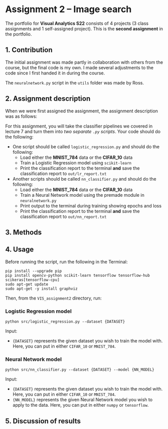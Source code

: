 # Assignment 2 – Image search
The portfolio for __Visual Analytics S22__ consists of 4 projects (3 class assignments and 1 self-assigned project). This is the __second assignment__ in the portfolio.


## 1. Contribution
The initial assignment was made partly in collaboration with others from the course, but the final code is my own. I made several adjustments to the code since I first handed it in during the course.

The `neuralnetwork.py` script in the `utils` folder was made by Ross.

## 2. Assignment description
When we were first assigned the assignment, the assignment description was as follows:

For this assignment, you will take the classifier pipelines we covered in lecture 7 and turn them into *two separate ```.py``` scripts*. Your code should do the following:

- One script should be called ```logistic_regression.py``` and should do the following:
  - Load either the **MNIST_784** data or the **CIFAR_10** data
  - Train a Logistic Regression model using ```scikit-learn```
  - Print the classification report to the terminal **and** save the classification report to ```out/lr_report.txt```
- Another scripts should be called ```nn_classifier.py``` and should do the following:
  - Load either the **MNIST_784** data or the **CIFAR_10** data
  - Train a Neural Network model using the premade module in ```neuralnetwork.py```
  - Print output to the terminal during training showing epochs and loss
  - Print the classification report to the terminal **and** save the classification report to ```out/nn_report.txt```

## 3. Methods


## 4. Usage
Before running the script, run the following in the Terminal:
```
pip install --upgrade pip
pip install opencv-python scikit-learn tensorflow tensorflow-hub scikeras[tensorflow-cpu]
sudo apt-get update
sudo apt-get -y install graphviz
```
Then, from the `VIS_assignment2` directory, run:

### Logistic Regression model
```
python src/logistic_regression.py --dataset {DATASET}
```
Input:
- `{DATASET}` represents the given dataset you wish to train the model with. Here, you can put in either `CIFAR_10` or `MNIST_784`.


### Neural Network model
```
python src/nn_classifier.py --dataset {DATASET} --model {NN_MODEL}
```
Input:
- `{DATASET}` represents the given dataset you wish to train the model with. Here, you can put in either `CIFAR_10` or `MNIST_784`.
- `{NN_MODEL}` represents the given Neural Network model you wish to apply to the data. Here, you can put in either `numpy` or `tensorflow`.

## 5. Discussion of results

